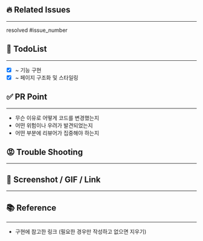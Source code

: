 ## 🔥 Related Issues
-----
resolved #issue_number

## 💜 TodoList
-----
- [x] ~ 기능 구현
- [x] ~ 페이지 구조화 및 스타일링

## ✅ PR Point
-----
- 무슨 이유로 어떻게 코드를 변경했는지
- 어떤 위험이나 우려가 발견되었는지
- 어떤 부분에 리뷰어가 집중해야 하는지

## 😡 Trouble Shooting
-----

## 👀 Screenshot / GIF / Link
-----

## 📚 Reference
-----
- 구현에 참고한 링크 (필요한 경우만 작성하고 없으면 지우기)